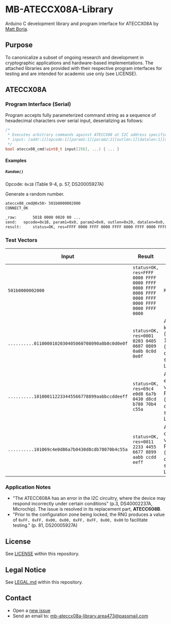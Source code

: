 # MB-ATECCX08A-Library
Arduino C development library and program interface for ATECCX08A by [Matt Borja](https://mattborja.dev/).

## Purpose
To canonicalize a subset of ongoing research and development in cryptographic applications and hardware-based implementations. The attached libraries are provided with their respective program interfaces for testing and are intended for academic use only (see LICENSE).

## ATECCX08A
### Program Interface (Serial)
Program accepts fully parameterized command string as a sequence of hexadecimal characters over serial input, deserializing as follows:
```c
/*
 * Executes arbitrary commands against ATECCX08 at I2C address specified
 * input: [addr:1][opcode:1][param1:1][param2:2][outlen:1][datalen:1][data:datalen] (datalen=0-249)
 */
bool ateccx08_cmd(uint8_t input[256], ...) { ... }
```

#### Examples
##### `Random()`
Opcode: `0x1B` (Table 9-4, p. 57, DS20005927A)

Generate a random number.
```bash
ateccx08_cmd@0x50> 501b0000002000
CONNECT_OK

_raw:		501B 0000 0020 00 ...
send:	opcode=0x1B, param1=0x0, param2=0x0, outlen=0x20, datalen=0x0, data=  
result:		status=OK, res=FFFF 0000 FFFF 0000 FFFF 0000 FFFF 0000 FFFF 0000 FFFF 0000 FFFF 0000 FFFF 0000 ...
```

### Test Vectors
| Input                                            | Result                                                                                           | Description                                                                | Last tested |
|--------------------------------------------------|--------------------------------------------------------------------------------------------------|----------------------------------------------------------------------------|-------------|
| `501b0000002000`                                 | `status=OK, res=FFFF 0000 FFFF 0000 FFFF 0000 FFFF 0000 FFFF 0000 FFFF 0000 FFFF 0000 FFFF 0000` | `Random()`                                                                 | 7/1/2023    |
| `..........0110000102030405060708090a0b0c0d0e0f` | `status=OK, res=0001 0203 0405 0607 0809 0a0b 0c0d 0e0f`                                         | AES-128 key vector (C.1, FIPS-197) (ATECC608A only; NDA, see LEGAL.md)     | 7/1/2023    |
| `..........101000112233445566778899aabbccddeeff` | `status=OK, res=69c4 e0d8 6a7b 0430 d8cd b780 70b4 c55a`                                         | AES-128 encrypt vector (C.1, FIPS-197) (ATECC608A only; NDA, see LEGAL.md) | 7/1/2023    |
| `..........101069c4e0d86a7b0430d8cdb78070b4c55a` | `status=OK, res=0011 2233 4455 6677 8899 aabb ccdd eeff`                                         | AES-128 decrypt vector (C.1, FIPS-197) (ATECC608A only; NDA, see LEGAL.md) | 7/1/2023    |

### Application Notes
- "The ATECC608A has an error in the I2C circuitry, where the device may respond incorrectly under certain conditions" (p.3, DS40002237A, Microchip). The issue is resolved in its replacement part, **ATECC608B**.
- "Prior to the configuration zone being locked, the RNG produces a value of `0xFF, 0xFF, 0x00, 0x00, 0xFF, 0xFF, 0x00, 0x00` to facilitate testing." (p. 81, DS20005927A)

## License
See [LICENSE](/LICENSE) within this repository.

## Legal Notice
See [LEGAL.md](/LEGAL.md) within this repository.

## Contact
- Open a [new issue](https://github.com/mattborja/MB-ATECCX08A-Library/issues)
- Send an email to: [mb-ateccx08a-library.area473@passmail.com](mailto:mb-ateccx08a-library.area473@passmail.com)
